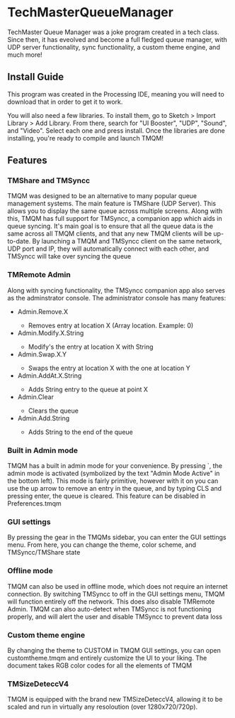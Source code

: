 # TechMasterQueueManager

<p>TechMaster Queue Manager was a joke program created in a tech class. Since then, it has eveolved and become a full fledged queue manager, with UDP server functionality, sync functionality, a custom theme engine, and much more!
  
 <h2> Install Guide</h2>
 <p>This program was created in the Processing IDE, meaning you will need to download that in order to get it to work.
  
  You will also need a few libraries. To install them, go to Sketch > Import Library > Add Library. From there, search for "UI Booster", "UDP", "Sound", and "Video". Select each one and press install. Once the libraries are done installing, you're ready to compile and launch TMQM!</p>
  
  
  <h2>Features
  <h3>TMShare and TMSyncc</h3>
  <p>TMQM was designed to be an alternative to many popular queue management systems. The main feature is TMShare (UDP Server). This allows you to display the same queue across multiple screens. Along with this, TMQM has full support for TMSyncc, a companion app which aids in queue syncing. It's main goal is to ensure that all the queue data is the same across all TMQM clients, and that any new TMQM clients will be up-to-date. By launching a TMQM and TMSyncc client on the same network, UDP port and IP, they will automatically connect with each other, and TMSyncc will take over syncing the queue</p>
    <h3>TMRemote Admin</h3>
    <p>Along with syncing functionality, the TMSyncc companion app also serves as the adminstrator console. The administrator console has many features:</p>
      <ul>
        <li>Admin.Remove.X</li>
        <ul>
          <li>Removes entry at location X (Array location. Example: 0)</li>
        </ul>
                <li>Admin.Modify.X.String</li>
        <ul>
          <li>Modify's the entry at location X with String</li>
        </ul>
                        <li>Admin.Swap.X.Y</li>
        <ul>
          <li>Swaps the entry at location X with the one at location Y</li>
        </ul>
                        <li>Admin.AddAt.X.String</li>
        <ul>
          <li>Adds String entry to the queue at point X</li>
        </ul>
                        <li>Admin.Clear</li>
        <ul>
          <li>Clears the queue</li>
        </ul>
                                                  <li>Admin.Add.String</li>
        <ul>
          <li>Adds String to the end of the queue</li>
        </ul>
    </ul>
     <h3>Built in Admin mode</h3>
       <p>TMQM has a built in admin mode for your convenience. By pressing `, the admin mode is activated (symbolized by the text "Admin Mode Active" in the bottom left). This mode is fairly primitive, however with it on you can use the up arrow to remove an entry in the queue, and by typing CLS and pressing enter, the queue is cleared. This feature can be disabled in Preferences.tmqm</p>
  <h3>GUI settings</h3>
           <p>By pressing the gear in the TMQMs sidebar, you can enter the GUI settings menu. From here, you can change the theme, color scheme, and TMSyncc/TMShare state
             <h3>Offline mode</h3>
               <p>TMQM can also be used in offline mode, which does not require an internet connection. By switching TMSyncc to off in the GUI settings menu, TMQM will function entirely off the network. This does also disable TMRemote Admin. TMQM can also auto-detect when TMSyncc is not functioning properly, and will alert the user and disable TMSyncc to prevent data loss</p>
                 <h3>Custom theme engine</h3>
                   <p>By changing the theme to CUSTOM in TMQM GUI settings, you can open customtheme.tmqm and entirely customize the UI to your liking. The document takes RGB color codes for all the elements of TMQM</p>
                     <h3>TMSizeDeteccV4</h3>
                       <p>TMQM is equipped with the brand new TMSizeDeteccV4, allowing it to be scaled and run in virtually any resoloution (over 1280x720/720p).</p>
                      
